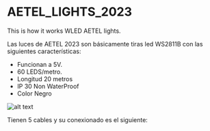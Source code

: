 # AETEL_LIGHTS_2023
This is how it works WLED AETEL lights.

Las luces de AETEL 2023 son básicamente tiras led WS2811B con las siguientes características:
- Funcionan a 5V.
- 60 LEDS/metro.
- Longitud 20 metros
- IP 30 Non WaterProof
- Color Negro


![alt text](https://ae01.alicdn.com/kf/HTB15hkua7L0gK0jSZFAq6AA9pXaB.jpg)

Tienen 5 cables y su conexionado es el siguiente:
